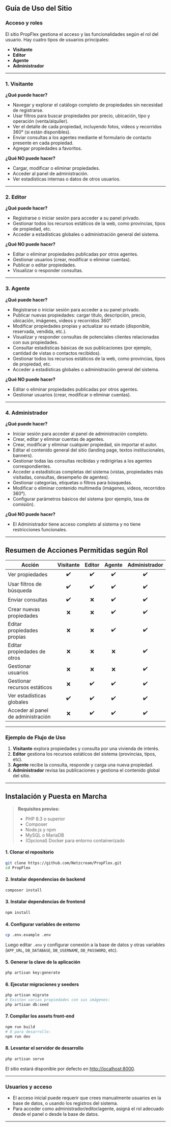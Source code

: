 
## Guía de Uso del Sitio

### Acceso y roles

El sitio PropFlex gestiona el acceso y las funcionalidades según el rol del usuario. Hay cuatro tipos de usuarios principales:

- **Visitante**
- **Editor**
- **Agente**
- **Administrador**

---

### 1. Visitante

**¿Qué puede hacer?**

- Navegar y explorar el catálogo completo de propiedades sin necesidad de registrarse.
- Usar filtros para buscar propiedades por precio, ubicación, tipo y operación (venta/alquiler).
- Ver el detalle de cada propiedad, incluyendo fotos, videos y recorridos 360° (si están disponibles).
- Enviar consultas a los agentes mediante el formulario de contacto presente en cada propiedad.
- Agregar propiedades a favoritos.

**¿Qué NO puede hacer?**

- Cargar, modificar o eliminar propiedades.
- Acceder al panel de administración.
- Ver estadísticas internas o datos de otros usuarios.

---

### 2. Editor

**¿Qué puede hacer?**

- Registrarse o iniciar sesión para acceder a su panel privado.
- Gestionar todos los recursos estáticos de la web, como provincias, tipos de propiedad, etc.
- Acceder a estadísticas globales o administración general del sistema.

**¿Qué NO puede hacer?**

- Editar o eliminar propiedades publicadas por otros agentes.
- Gestionar usuarios (crear, modificar o eliminar cuentas).
- Publicar o editar propiedades.
- Visualizar o responder consultas.

---

### 3. Agente

**¿Qué puede hacer?**

- Registrarse o iniciar sesión para acceder a su panel privado.
- Publicar nuevas propiedades: cargar título, descripción, precio, ubicación, imágenes, videos y recorridos 360°.
- Modificar propiedades propias y actualizar su estado (disponible, reservada, vendida, etc.).
- Visualizar y responder consultas de potenciales clientes relacionadas con sus propiedades.
- Consultar estadísticas básicas de sus publicaciones (por ejemplo, cantidad de vistas o contactos recibidos).
- Gestionar todos los recursos estáticos de la web, como provincias, tipos de propiedad, etc.
- Acceder a estadísticas globales o administración general del sistema.

**¿Qué NO puede hacer?**

- Editar o eliminar propiedades publicadas por otros agentes.
- Gestionar usuarios (crear, modificar o eliminar cuentas).

---

### 4. Administrador

**¿Qué puede hacer?**

- Iniciar sesión para acceder al panel de administración completo.
- Crear, editar y eliminar cuentas de agentes.
- Crear, modificar y eliminar cualquier propiedad, sin importar el autor.
- Editar el contenido general del sitio (landing page, textos institucionales, banners).
- Gestionar todas las consultas recibidas y redirigirlas a los agentes correspondientes.
- Acceder a estadísticas completas del sistema (vistas, propiedades más visitadas, consultas, desempeño de agentes).
- Gestionar categorías, etiquetas o filtros para búsquedas.
- Modificar o eliminar contenido multimedia (imágenes, videos, recorridos 360°).
- Configurar parámetros básicos del sistema (por ejemplo, tasa de comisión).

**¿Qué NO puede hacer?**

- El Administrador tiene acceso completo al sistema y no tiene restricciones funcionales.

---

## Resumen de Acciones Permitidas según Rol

| Acción                            | Visitante | Editor | Agente | Administrador |
|------------------------------------|:---------:|:------:|:------:|:-------------:|
| Ver propiedades                    |     ✔️    |   ✔️   |   ✔️   |      ✔️       |
| Usar filtros de búsqueda           |     ✔️    |   ✔️   |   ✔️   |      ✔️       |
| Enviar consultas                   |     ✔️    |   ❌   |   ✔️   |      ✔️       |
| Crear nuevas propiedades           |     ❌    |   ❌   |   ✔️   |      ✔️       |
| Editar propiedades propias         |     ❌    |   ❌   |   ✔️   |      ✔️       |
| Editar propiedades de otros        |     ❌    |   ❌   |   ❌   |      ✔️       |
| Gestionar usuarios                 |     ❌    |   ❌   |   ❌   |      ✔️       |
| Gestionar recursos estáticos       |     ❌    |   ✔️   |   ✔️   |      ✔️       |
| Ver estadísticas globales          |     ✔️    |   ✔️   |   ✔️   |      ✔️       |
| Acceder al panel de administración |     ❌    |   ✔️   |   ✔️   |      ✔️       |

---

### Ejemplo de Flujo de Uso

1. **Visitante** explora propiedades y consulta por una vivienda de interés.
2. **Editor** gestiona los recursos estáticos del sistema (provincias, tipos, etc).
3. **Agente** recibe la consulta, responde y carga una nueva propiedad.
4. **Administrador** revisa las publicaciones y gestiona el contenido global del sitio.

---

## Instalación y Puesta en Marcha

> **Requisitos previos:**  
> - PHP 8.3 o superior  
> - Composer  
> - Node.js y npm  
> - MySQL o MariaDB  
> - (Opcional) Docker para entorno containerizado

#### 1. Clonar el repositorio

```bash
git clone https://github.com/Netzcream/PropFlex.git
cd PropFlex
```

#### 2. Instalar dependencias de backend

```bash
composer install
```

#### 3. Instalar dependencias de frontend

```bash
npm install
```

#### 4. Configurar variables de entorno

```bash
cp .env.example .env
```
Luego editar `.env` y configurar conexión a la base de datos y otras variables (`APP_URL`, `DB_DATABASE`, `DB_USERNAME`, `DB_PASSWORD`, etc).

#### 5. Generar la clave de la aplicación

```bash
php artisan key:generate
```

#### 6. Ejecutar migraciones y seeders

```bash
php artisan migrate
# Existen varias propiedades con sus imágenes:
php artisan db:seed
```

#### 7. Compilar los assets front-end

```bash
npm run build
# O para desarrollo:
npm run dev
```

#### 8. Levantar el servidor de desarrollo

```bash
php artisan serve
```

El sitio estará disponible por defecto en [http://localhost:8000](http://localhost:8000).

---

### Usuarios y acceso

- El acceso inicial puede requerir que crees manualmente usuarios en la base de datos, o usando los registros del sistema.
- Para acceder como administrador/editor/agente, asigná el rol adecuado desde el panel o desde la base de datos.

---
